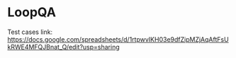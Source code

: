 # LoopQA
Test cases link: https://docs.google.com/spreadsheets/d/1rtpwvIKH03e9dfZipMZjAqAftFsUkRWE4MFQJBnat_Q/edit?usp=sharing
